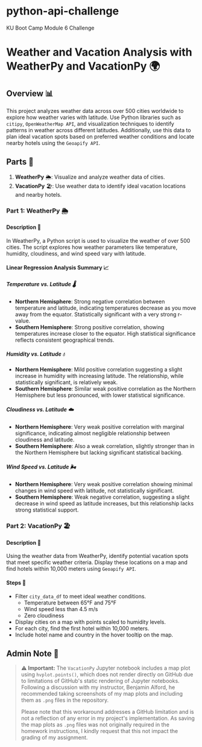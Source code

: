 # python-api-challenge
KU Boot Camp Module 6 Challenge

# Weather and Vacation Analysis with WeatherPy and VacationPy 🌍

## Overview 📊

This project analyzes weather data across over 500 cities worldwide to explore how weather varies with latitude. Use Python libraries such as `citipy`, `OpenWeatherMap API`, and visualization techniques to identify patterns in weather across different latitudes. Additionally, use this data to plan ideal vacation spots based on preferred weather conditions and locate nearby hotels using the `Geoapify API`.

## Parts 📝

1. **WeatherPy** 🌦️: Visualize and analyze weather data of cities.
2. **VacationPy** 🏖️: Use weather data to identify ideal vacation locations and nearby hotels.

### Part 1: WeatherPy 🌦️

#### Description 📑

In WeatherPy, a Python script is used to visualize the weather of over 500 cities. The script explores how weather parameters like temperature, humidity, cloudiness, and wind speed vary with latitude.

#### Linear Regression Analysis Summary 📈

##### Temperature vs. Latitude 🌡️
- **Northern Hemisphere**: Strong negative correlation between temperature and latitude, indicating temperatures decrease as you move away from the equator. Statistically significant with a very strong r-value.
- **Southern Hemisphere**: Strong positive correlation, showing temperatures increase closer to the equator. High statistical significance reflects consistent geographical trends.

##### Humidity vs. Latitude 💧
- **Northern Hemisphere**: Mild positive correlation suggesting a slight increase in humidity with increasing latitude. The relationship, while statistically significant, is relatively weak.
- **Southern Hemisphere**: Similar weak positive correlation as the Northern Hemisphere but less pronounced, with lower statistical significance.

##### Cloudiness vs. Latitude ☁️
- **Northern Hemisphere**: Very weak positive correlation with marginal significance, indicating almost negligible relationship between cloudiness and latitude.
- **Southern Hemisphere**: Also a weak correlation, slightly stronger than in the Northern Hemisphere but lacking significant statistical backing.

##### Wind Speed vs. Latitude 🌬️
- **Northern Hemisphere**: Very weak positive correlation showing minimal changes in wind speed with latitude, not statistically significant.
- **Southern Hemisphere**: Weak negative correlation, suggesting a slight decrease in wind speed as latitude increases, but this relationship lacks strong statistical support.

### Part 2: VacationPy 🏖️

#### Description 📑

Using the weather data from WeatherPy, identify potential vacation spots that meet specific weather criteria. Display these locations on a map and find hotels within 10,000 meters using `Geoapify API`.

#### Steps 🚀

- Filter `city_data_df` to meet ideal weather conditions.
    - Temperature between 65°F and 75°F
    - Wind speed less than 4.5 m/s
    - Zero cloudiness
- Display cities on a map with points scaled to humidity levels.
- For each city, find the first hotel within 10,000 meters.
- Include hotel name and country in the hover tooltip on the map.

## Admin Note 📝

> **⚠️ Important:** The `VacationPy` Jupyter notebook includes a map plot using `hvplot.points()`, which does not render directly on GitHub due to limitations of GitHub's static rendering of Jupyter notebooks. Following a discussion with my instructor, Benjamin Alford, he recommended taking screenshots of my map plots and including them as `.png` files in the repository.
>
> Please note that this workaround addresses a GitHub limitation and is not a reflection of any error in my project's implementation. As saving the map plots as `.png` files was not originally required in the homework instructions, I kindly request that this not impact the grading of my assignment.
